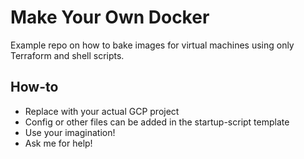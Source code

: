 # Make Your Own Docker

Example repo on how to bake images for virtual machines using only Terraform and shell scripts.

## How-to
- Replace <your-project-here> with your actual GCP project
- Config or other files can be added in the startup-script template
- Use your imagination!
- Ask me for help!

